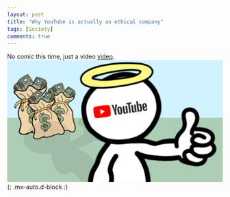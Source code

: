 ```yaml
---
layout: post
title: "Why YouTube is actually an ethical company"
tags: [Society]
comments: true
---
```


No comic this time, just a video [video](https://www.youtube.com/watch?v=Ueg9NXteHm0).
!["Why YouTube is actually an ethical company"](/comics/thumbnail1.png){: .mx-auto.d-block :}
